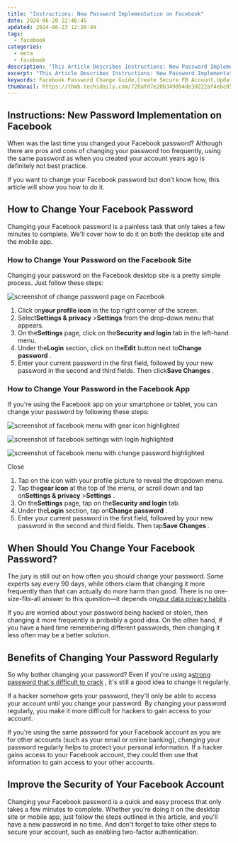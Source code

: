 ```yaml
---
title: "Instructions: New Password Implementation on Facebook"
date: 2024-06-20 22:46:45
updated: 2024-06-23 12:28:49
tags:
  - facebook
categories:
  - meta
  - facebook
description: "This Article Describes Instructions: New Password Implementation on Facebook"
excerpt: "This Article Describes Instructions: New Password Implementation on Facebook"
keywords: Facebook Password Change Guide,Create Secure FB Account,Update Facebook Login Info,New FB Security Setup Steps,Enhance FB Password Safety,Implementing Strong Passwords on FB,Best Practices for FB Password Renewal
thumbnail: https://thmb.techidaily.com/728afd7e20b349094de30222af4ebc05eabd7a8ee2169bafa3b138dd4f9cdab2.jpg
---
```


## Instructions: New Password Implementation on Facebook

 When was the last time you changed your Facebook password? Although there are pros and cons of changing your password too frequently, using the same password as when you created your account years ago is definitely not best practice.

 If you want to change your Facebook password but don’t know how, this article will show you how to do it.

## How to Change Your Facebook Password

 Changing your Facebook password is a painless task that only takes a few minutes to complete. We'll cover how to do it on both the desktop site and the mobile app.

### How to Change Your Password on the Facebook Site

 Changing your password on the Facebook desktop site is a pretty simple process. Just follow these steps:

![screenshot of change password page on Facebook](https://static1.makeuseofimages.com/wordpress/wp-content/uploads/2022/10/screenshot-of-change-password-page-on-Facebook.jpg)

1. Click on**your profile icon** in the top right corner of the screen.
2. Select**Settings & privacy** \>**Settings** from the drop-down menu that appears.
3. On the**Settings** page, click on the**Security and login** tab in the left-hand menu.
4. Under the**Login** section, click on the**Edit** button next to**Change password** .
5. Enter your current password in the first field, followed by your new password in the second and third fields. Then click**Save Changes** .

### How to Change Your Password in the Facebook App

 If you're using the Facebook app on your smartphone or tablet, you can change your password by following these steps:

![screenshot of facebook menu with gear icon highlighted](https://static1.makeuseofimages.com/wordpress/wp-content/uploads/2022/10/screenshot-of-facebook-menu-with-gear-icon-highlighted.jpg)

![screenshot of facebook settings with login highlighted](https://static1.makeuseofimages.com/wordpress/wp-content/uploads/2022/10/screenshot-of-facebook-settings-with-login-highlighted.jpg)

![screenshot of facebook menu with change password highlighted](https://static1.makeuseofimages.com/wordpress/wp-content/uploads/2022/10/screenshot-of-facebook-menu-with-change-password-highlighted.jpg)

Close

1. Tap on the icon with your profile picture to reveal the dropdown menu.
2. Tap the**gear icon** at the top of the menu, or scroll down and tap on**Settings & privacy** \>**Settings** .
3. On the**Settings** page, tap on the**Security and login** tab.
4. Under the**Login** section, tap on**Change password** .
5. Enter your current password in the first field, followed by your new password in the second and third fields. Then tap**Save Changes** .

## When Should You Change Your Facebook Password?

 The jury is still out on how often you should change your password. Some experts say every 90 days, while others claim that changing it more frequently than that can actually do more harm than good. There is no one-size-fits-all answer to this question—it depends on[your data privacy habits](https://www.makeuseof.com/online-safety-habits-data-privacy/) .

 If you are worried about your password being hacked or stolen, then changing it more frequently is probably a good idea. On the other hand, if you have a hard time remembering different passwords, then changing it less often may be a better solution.

## Benefits of Changing Your Password Regularly

 So why bother changing your password? Even if you're using a[strong password that's difficult to crack](https://www.makeuseof.com/tag/password-tools-create-strong-passphrases/) , it's still a good idea to change it regularly.

 If a hacker somehow gets your password, they'll only be able to access your account until you change your password. By changing your password regularly, you make it more difficult for hackers to gain access to your account.

 If you're using the same password for your Facebook account as you are for other accounts (such as your email or online banking), changing your password regularly helps to protect your personal information. If a hacker gains access to your Facebook account, they could then use that information to gain access to your other accounts.

## Improve the Security of Your Facebook Account

 Changing your Facebook password is a quick and easy process that only takes a few minutes to complete. Whether you're doing it on the desktop site or mobile app, just follow the steps outlined in this article, and you'll have a new password in no time. And don't forget to take other steps to secure your account, such as enabling two-factor authentication.


<ins class="adsbygoogle"
     style="display:block"
     data-ad-format="autorelaxed"
     data-ad-client="ca-pub-7571918770474297"
     data-ad-slot="1223367746"></ins>



<ins class="adsbygoogle"
     style="display:block"
     data-ad-client="ca-pub-7571918770474297"
     data-ad-slot="8358498916"
     data-ad-format="auto"
     data-full-width-responsive="true"></ins>
